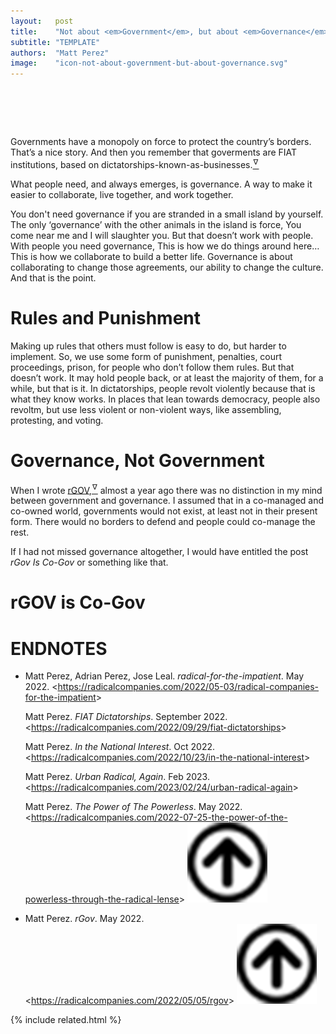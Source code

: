 ```yaml
---
layout:   post
title:    "Not about <em>Government</em>, but about <em>Governance</em>"
subtitle: "TEMPLATE"
authors:  "Matt Perez"
image:    "icon-not-about-government-but-about-governance.svg"
---
```


<div style="display:none;">
 <p>Governments have a monopoly on force to protect the country&rsquo;s borders. That&rsquo;s a nice story. And then you remember that goverments are <span class="_paradigm">FIAT</span> institutions, based on dictatorships-known-as-businesses.</p>
</div>

<h1>&nbsp;</h1>
 <p>Governments have a monopoly on force to protect the country&rsquo;s borders. That&rsquo;s a nice story. And then you remember that goverments are <span class="_paradigm">FIAT</span> institutions, based on dictatorships-known-as-businesses.<a href="#en02"><sup id="bm02">&hairsp;&nabla;&hairsp;</sup></a></p>
 <p>What people need, and always emerges, is governance. A way to make it easier to collaborate, live together, and work together.</p>
 <p>You don't need governance if you are stranded in a small island by yourself. The only &lsquo;governance&rsquo; with the other animals in the island is force, <span class="_quotespan">You come near me and I will slaughter you.</span> But that doesn&rsquo;t work with people. With people you need governance, <span class="_quotespan">This is how we do things around here&hellip; This is how we collaborate to build a better life.</span> Governance is about collaborating to change those agreements, our ability to change the culture. And that is the point.</p>

<h1>Rules and Punishment</h1>
 <p>Making up rules that others must follow is easy to do, but harder to implement. So, we use some form of punishment, penalties, court proceedings, prison, for people who don&rsquo;t follow them rules. But that doesn&rsquo;t work. It may hold people back, or at least the majority of them, for a while, but that is it. In dictatorships, people revolt violently because that is what they know works. In places that lean towards democracy, people also revoltm, but use less violent or non-violent ways, like assembling, protesting, and voting.</p>

<h1>Governance, Not Government</h1>
 <p>When I wrote <a href="https://radicalcompanies.com/2022/05/05/rgov" target="_blank">rGOV</a>,<a href="#en01"><sup id="bm01">&hairsp;&nabla;&hairsp;</sup></a> almost a year ago there was no distinction in my mind between government and governance. I assumed that in a co-managed and co-owned world, governments would not exist, at least not in their present form. There would no borders to defend and people could co-manage the rest.</p>
 <p>If I had not missed governance altogether, I would have entitled the post <em>rGov Is Co-Gov</em> or something like that.</p>

<h1>rGOV is Co-Gov</h1>
 <p></p>

<h1 class="_section">ENDNOTES</h1>
 <ul>  <li id="en02">
   <p class="_list-item">
    Matt Perez, Adrian Perez, Jose Leal.
    <em>radical-for-the-impatient</em>.
    May 2022.
    &lt;<a href="https://radicalcompanies.com/2022/05-03/radical-companies-for-the-impatient" target="_blank">https://radicalcompanies.com/2022/05-03/radical-companies-for-the-impatient</a>&gt;
   </p>
   <p class="_list-item">
    Matt Perez.
    <em><span class="_paradigm">FIAT</span> Dictatorships</em>.
    September 2022.
    &lt;<a href="https://radicalcompanies.com/2022/09/29/fiat-dictatorships" target="_blank">https://radicalcompanies.com/2022/09/29/fiat-dictatorships</a>&gt;
   </p>
   <p class="_list-item">
    Matt Perez.
    <em>In the National Interest</em>.
    Oct 2022.
    &lt;<a href="https://radicalcompanies.com/2022/10/23/in-the-national-interest" target="_blank">https://radicalcompanies.com/2022/10/23/in-the-national-interest</a>&gt;
   </p>
   <p class="_list-item">
    Matt Perez.
    <em>Urban Radical, Again</em>.
    Feb 2023.
    &lt;<a href="https://radicalcompanies.com/2023/02/24/urban-radical-again" target="_blank">https://radicalcompanies.com/2023/02/24/urban-radical-again</a>&gt;
   </p>
   <p class="_list-item">
    Matt Perez.
    <em>The Power of The Powerless</em>.
    May 2022.
    &lt;<a href="https://radicalcompanies.com/2022-07-25-the-power-of-the-powerless-through-the-radical-lense" target="_blank">https://radicalcompanies.com/2022-07-25-the-power-of-the-powerless-through-the-radical-lense</a>&gt;
    <a class="_uparrow" href="#bm02"><img src="/assets/img/arrow-up-icon.png"></a>
   </p>
  </li>
  <li id="en01">
   <p class="_list-item">
    Matt Perez.
    <em>rGov</em>.
    May 2022.
    &lt;<a href="https://radicalcompanies.com/2022/05/05/rgov" target="_blank">https://radicalcompanies.com/2022/05/05/rgov</a>&gt;
    <a class="_uparrow" href="#bm01"><img src="/assets/img/arrow-up-icon.png"></a>
   </p>
  </li>
 </ul>

{% include related.html %}